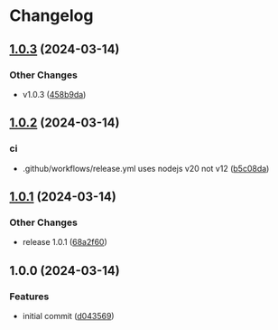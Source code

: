 # Changelog

## [1.0.3](https://github.com/web3-storage/migrate-to-w3up/compare/migrate-to-w3up-v1.0.2...migrate-to-w3up-v1.0.3) (2024-03-14)


### Other Changes

* v1.0.3 ([458b9da](https://github.com/web3-storage/migrate-to-w3up/commit/458b9da1cc114d94bd2a34e560d6782e01fab9da))

## [1.0.2](https://github.com/web3-storage/migrate-to-w3up/compare/migrate-to-w3up-v1.0.1...migrate-to-w3up-v1.0.2) (2024-03-14)


### ci

* .github/workflows/release.yml uses nodejs v20 not v12 ([b5c08da](https://github.com/web3-storage/migrate-to-w3up/commit/b5c08daabcd972b94f1201f97adf2af24192820f))

## [1.0.1](https://github.com/web3-storage/migrate-to-w3up/compare/migrate-to-w3up-v1.0.0...migrate-to-w3up-v1.0.1) (2024-03-14)


### Other Changes

* release 1.0.1 ([68a2f60](https://github.com/web3-storage/migrate-to-w3up/commit/68a2f603d1d24d0de194fc166f25c208c6ab8f0b))

## 1.0.0 (2024-03-14)


### Features

* initial commit ([d043569](https://github.com/web3-storage/migrate-to-w3up/commit/d04356967bfc5e2ee65cd0b486d9dc212f87c2f2))
